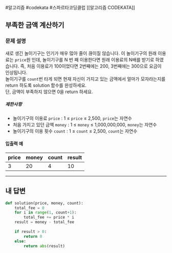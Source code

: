 #알고리즘 #codekata #스파르타코딩클럽 [[알고리즘 CODEKATA]]

## 부족한 금액 계산하기

### 문제 설명

새로 생긴 놀이기구는 인기가 매우 많아 줄이 끊이질 않습니다. 이 놀이기구의 원래 이용료는 `price`원 인데, 놀이기구를 N 번 째 이용한다면 원래 이용료의 N배를 받기로 하였습니다. 즉, 처음 이용료가 100이었다면 2번째에는 200, 3번째에는 300으로 요금이 인상됩니다.  
놀이기구를 `count`번 타게 되면 현재 자신이 가지고 있는 금액에서 얼마가 모자라는지를 return 하도록 solution 함수를 완성하세요.  
단, 금액이 부족하지 않으면 0을 return 하세요.
##### 제한사항
- 놀이기구의 이용료 `price` : 1 ≤ `price` ≤ 2,500, `price`는 자연수
- 처음 가지고 있던 금액 `money` : 1 ≤ `money` ≤ 1,000,000,000, `money`는 자연수
- 놀이기구의 이용 횟수 `count` : 1 ≤ `count` ≤ 2,500, `count`는 자연수
#### 입출력 예

|price|money|count|result|
|---|---|---|---|
|3|20|4|10|


---

## 내 답변

```python
def solution(price, money, count):
    total_fee = 0
    for i in range(1, count+1):
        total_fee += price * i
    result = money - total_fee
    
    if result > 0:
        return 0
    else:
        return abs(result)
```
 